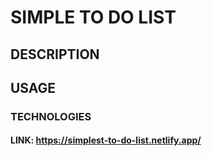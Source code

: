 # SIMPLE TO DO LIST

## DESCRIPTION

## USAGE

### TECHNOLOGIES

#### LINK: https://simplest-to-do-list.netlify.app/
